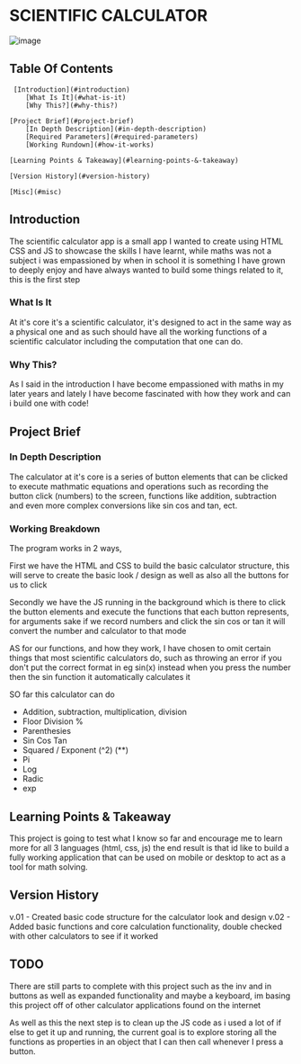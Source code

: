 # SCIENTIFIC CALCULATOR

![image](https://github.com/ShaAnder/Misc_JS_Portfolio_Projects/assets/129494996/4dce0017-c704-4c15-81bd-a681037a7848)


## Table Of Contents

     [Introduction](#introduction)
        [What Is It](#what-is-it)
        [Why This?](#why-this?)

    [Project Brief](#project-brief)
        [In Depth Description](#in-depth-description)
        [Required Parameters](#required-parameters)
        [Working Rundown](#how-it-works)

    [Learning Points & Takeaway](#learning-points-&-takeaway)

    [Version History](#version-history)

    [Misc](#misc)

## Introduction

The scientific calculator app is a small app I wanted to create using HTML CSS and JS to showcase the skills I have learnt, while maths was not a subject i was empassioned by when in school it is something I have grown to deeply enjoy and have always wanted to build some things related to it, this is the first step

### What Is It

At it's core it's a scientific calculator, it's designed to act in the same way as a physical one and as such should have all the working functions of a scientific calculator including the computation that one can do.

### Why This?

As I said in the introduction I have become empassioned with maths in my later years and lately I have become fascinated with how they work and can i build one with code!

## Project Brief

### In Depth Description

The calculator at it's core is a series of button elements that can be clicked to execute mathmatic equations and operations such as recording the button click (numbers) to the screen, functions like addition, subtraction and even more complex conversions like sin cos and tan, ect.

### Working Breakdown

The program works in 2 ways,

First we have the HTML and CSS to build the basic calculator structure, this will serve to create the basic look / design as well as also all the buttons for us to click

Secondly we have the JS running in the background which is there to click the button elements and execute the functions that each button represents, for arguments sake if we record numbers and click the sin cos or tan it will convert the number and calculator to that mode

AS for our functions, and how they work, I have chosen to omit certain things that most scientific calculators do, such as throwing an error if you don't put the correct format in eg sin(x) instead when you press the number then the sin function it automatically calculates it

SO far this calculator can do

- Addition, subtraction, multiplication, division
- Floor Division %
- Parenthesies
- Sin Cos Tan
- Squared / Exponent (^2) (\*\*)
- Pi
- Log
- Radic
- exp

## Learning Points & Takeaway

This project is going to test what I know so far and encourage me to learn more for all 3 languages (html, css, js) the end result is that id like to build a fully working application that can be used on mobile or desktop to act as a tool for math solving.

## Version History

v.01 - Created basic code structure for the calculator look and design
v.02 - Added basic functions and core calculation functionality, double checked with other calculators to see if it worked

## TODO

There are still parts to complete with this project such as the inv and in buttons as well as expanded functionality and maybe a keyboard, im basing this project off of other calculator applications found on the internet

As well as this the next step is to clean up the JS code as i used a lot of if else to get it up and running, the current goal is to explore storing all the functions as properties in an object that I can then call whenever I press a button.
